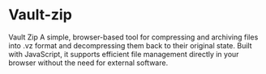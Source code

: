 # Vault-zip
Vault Zip A simple, browser-based tool for compressing and archiving files into .vz format and decompressing them back to their original state. Built with JavaScript, it supports efficient file management directly in your browser without the need for external software.

